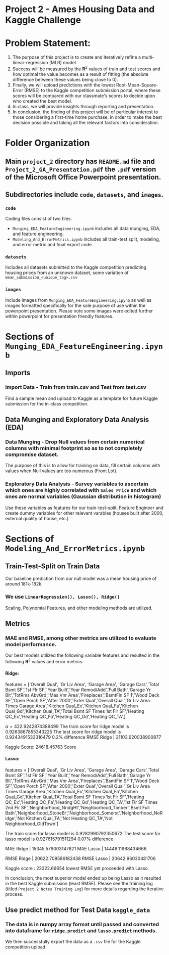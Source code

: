 # Project 2 - Ames Housing Data and Kaggle Challenge

# Problem Statement: 

1. The purpose of this project is to create and iteratively refine a multi-linear-regression (MLR) model.
1. Success will be measured by the $\textbf{R}^2$ values of train and test scores and how optimal the value becomes as a result of fitting (the absolute difference between these values being close to $0$). 
1. Finally, we will upload predictions with the lowest Root-Mean-Square-Error (RMSE) to the Kaggle competition submission portal, where these scores will be compared with our classmate's scores to decide upon who created the best model. 
1. In class, we will provide insights through reporting and presentation.
1. In conclusion, the finding of this project will be of particular interest to those considering a first-time home purchase, in order to make the best decision possible and taking all the relevant factors into consideration. 

# Folder Organization

## Main `project_2` directory has `README.md` file and `Project_2_GA_Presentation.pdf` the `.pdf` version of the Microsoft Office Powerpoint presentation. 

## Subdirectories include `code`, `datasets`, and `images`. 

### `code`

Coding files consist of two files: 
- `Munging_EDA_FeatureEngineering.ipynb` includes all data munging, EDA, and feature engineering.
- `Modeling_And_ErrorMetrics.ipynb` includes all train-test split, modeling, and error metric and final export code. 

### `datasets`

Includes all datasets submitted to the Kaggle competition predicting housing prices from an unknown dataset, some variation of `mean_submission_<unique_tag>.csv`

### `images`

Include images from `Munging_EDA_FeatureEngineering.ipynb` as well as images formatted specifically for the sole purpose of use within the powerpoint presentation. Please note some images were edited further within powerpoint for presentation friendly features.  

# Sections of `Munging_EDA_FeatureEngineering.ipynb`

## Imports

### Import Data - Train from train.csv and Test from test.csv

Find a sample mean and upload to Kaggle as a template for future Kaggle submission for the in-class competition.

## Data Munging and Exploratory Data Analysis (EDA) 

### Data Munging - Drop Null values from certain numerical columns with minimal footprint so as to not completely compromise dataset. 

The purpose of this is to allow for training on data, fill certain columns with values when Null values are too numerous (Front Lot).

### Exploratory Data Analysis - Survey variables to ascertain which ones are highly correlated with `Sales Price` and which ones are normal variables (Gaussian distribution in histogram)

Use these variables as features for our train-test-split. Feature Engineer and create dummy variables for other relevant varables (houses built after 2000, external quality of house, etc.)

# Sections of `Modeling_And_ErrorMetrics.ipynb`

## Train-Test-Split on Train Data

Our baseline prediction from our null model was a mean housing price of around $181\text{k-}182\text{k}.$

### We use `LinearRegression(), Lasso(), Ridge()`

Scaling, Polynomial Features, and other modeling methods are utilized. 

## Metrics

### MAE and RMSE, among other metrics are utilized to evaluate model performance. 

Our best models utilized the following variable features and resulted in the following $\textbf{R}^2$ values and error metrics:

#### Ridge: 

features = ['Overall Qual', 'Gr Liv Area', 'Garage Area', 'Garage Cars','Total Bsmt SF','1st Flr SF','Year Built','Year Remod/Add','Full Bath','Garage Yr Blt','TotRms AbvGrd','Mas Vnr Area','Fireplaces','BsmtFin SF 1','Wood Deck SF','Open Porch SF','After 2000','Exter Qual','Overall Qual','Gr Liv Area Times Garage Area','Kitchen Qual_Ex','Kitchen Qual_Fa','Kitchen Qual_Gd','Kitchen Qual_TA','Total Bsmt SF Times 1st Flr SF','Heating QC_Ex','Heating QC_Fa','Heating QC_Gd','Heating QC_TA',]

$\alpha = 422.9242874389499$
The train score for ridge model is $0.9263867855343225$
The test score for ridge model is $0.9243491533316479$
$0.2\%$ difference
RMSE Ridge | $21103.620038900877$

Kaggle Score: $24618.45763$ Score

#### Lasso: 

features = ['Overall Qual', 'Gr Liv Area', 'Garage Area', 'Garage Cars','Total Bsmt SF','1st Flr SF','Year Built','Year Remod/Add','Full Bath','Garage Yr Blt','TotRms AbvGrd','Mas Vnr Area','Fireplaces','BsmtFin SF 1','Wood Deck SF','Open Porch SF','After 2000','Exter Qual','Overall Qual','Gr Liv Area Times Garage Area','Kitchen Qual_Ex','Kitchen Qual_Fa','Kitchen Qual_Gd','Kitchen Qual_TA','Total Bsmt SF Times 1st Flr SF','Heating QC_Ex','Heating QC_Fa','Heating QC_Gd','Heating QC_TA','1st Flr SF Times 2nd Flr SF','Neighborhood_NridgHt','Neighborhood_Timber','Bsmt Full Bath','Neighborhood_StoneBr','Neighborhood_Somerst','Neighborhood_NoRidge','Not Kitchen Qual_TA','Not Heating QC_TA','Not Neighborhood_OldTown']

The train score for lasso model is $0.9282990792350672$
The test score for lasso model is $0.927615791511294$
$0.07\%$ difference

MAE Ridge | $15345.579003147821$
MAE Lasso | $14448.11988434666$

RMSE Ridge | $20622.708586182438$
RMSE Lasso | $20642.96030481706$

Kaggle score : $23322.66654$ lowest RMSE yet proceeded with Lasso.

In conclusion, the most superior model ended up being Lasso as it resulted in the best Kaggle submission (least RMSE). Please see the training log (titled `Project 2 Notes Training Log`) for more details regarding the iterative process. 

## Use predict method for Test Data `kaggle_data`

### The data is in numpy array format until passed and converted into dataframe for `ridge.predict` and `lasso.predict` methods.

We then successfully export the data as a `.csv` file for the Kaggle competition upload.

